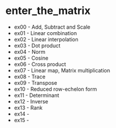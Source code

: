 # enter_the_matrix

- ex00 - Add, Subtract and Scale
- ex01 - Linear combination
- ex02 - Linear interpolation
- ex03 - Dot product
- ex04 - Norm
- ex05 - Cosine
- ex06 - Cross product
- ex07 - Linear map, Matrix multiplication
- ex08 - Trace
- ex09 - Transpose
- ex10 - Reduced row-echelon form
- ex11 - Determinant
- ex12 - Inverse
- ex13 - Rank
- ex14 -
- ex15 -
